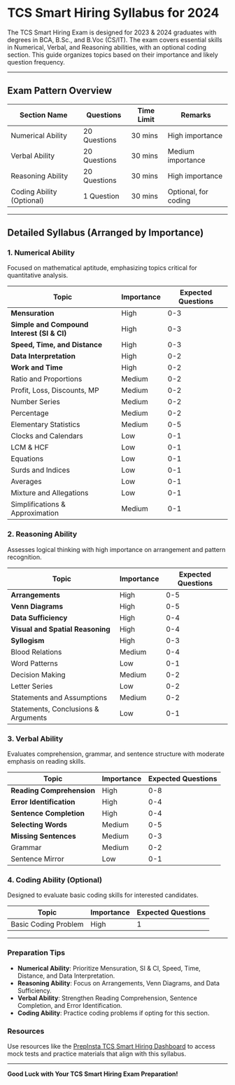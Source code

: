 # TCS Smart Hiring Syllabus for 2024

The TCS Smart Hiring Exam is designed for 2023 & 2024 graduates with degrees in BCA, B.Sc., and B.Voc (CS/IT). The exam covers essential skills in Numerical, Verbal, and Reasoning abilities, with an optional coding section. This guide organizes topics based on their importance and likely question frequency.

---

## Exam Pattern Overview

| Section Name         | Questions       | Time Limit | Remarks              |
|----------------------|-----------------|------------|----------------------|
| Numerical Ability    | 20 Questions    | 30 mins    | High importance      |
| Verbal Ability       | 20 Questions    | 30 mins    | Medium importance    |
| Reasoning Ability    | 20 Questions    | 30 mins    | High importance      |
| Coding Ability (Optional) | 1 Question | 30 mins    | Optional, for coding |

---

## Detailed Syllabus (Arranged by Importance)

### 1. Numerical Ability
Focused on mathematical aptitude, emphasizing topics critical for quantitative analysis.

| Topic                        | Importance | Expected Questions |
|------------------------------|------------|---------------------|
| **Mensuration**              | High       | 0-3                |
| **Simple and Compound Interest (SI & CI)** | High  | 0-3            |
| **Speed, Time, and Distance**| High       | 0-3                |
| **Data Interpretation**      | High       | 0-2                |
| **Work and Time**            | High       | 0-2                |
| Ratio and Proportions        | Medium     | 0-2                |
| Profit, Loss, Discounts, MP  | Medium     | 0-2                |
| Number Series                | Medium     | 0-2                |
| Percentage                   | Medium     | 0-2                |
| Elementary Statistics        | Medium     | 0-5                |
| Clocks and Calendars         | Low        | 0-1                |
| LCM & HCF                    | Low        | 0-1                |
| Equations                    | Low        | 0-1                |
| Surds and Indices            | Low        | 0-1                |
| Averages                     | Low        | 0-1                |
| Mixture and Allegations      | Low        | 0-1                |
| Simplifications & Approximation | Medium | 0-1               |

### 2. Reasoning Ability
Assesses logical thinking with high importance on arrangement and pattern recognition.

| Topic                        | Importance | Expected Questions |
|------------------------------|------------|---------------------|
| **Arrangements**             | High       | 0-5                |
| **Venn Diagrams**            | High       | 0-5                |
| **Data Sufficiency**         | High       | 0-4                |
| **Visual and Spatial Reasoning** | High  | 0-4                |
| **Syllogism**                | High       | 0-3                |
| Blood Relations              | Medium     | 0-4                |
| Word Patterns                | Low        | 0-1                |
| Decision Making              | Medium     | 0-2                |
| Letter Series                | Low        | 0-2                |
| Statements and Assumptions   | Medium     | 0-2                |
| Statements, Conclusions & Arguments | Low | 0-1              |

### 3. Verbal Ability
Evaluates comprehension, grammar, and sentence structure with moderate emphasis on reading skills.

| Topic                        | Importance | Expected Questions |
|------------------------------|------------|---------------------|
| **Reading Comprehension**    | High       | 0-8                |
| **Error Identification**     | High       | 0-4                |
| **Sentence Completion**      | High       | 0-4                |
| **Selecting Words**          | Medium     | 0-5                |
| **Missing Sentences**        | Medium     | 0-3                |
| Grammar                      | Medium     | 0-2                |
| Sentence Mirror              | Low        | 0-1                |

### 4. Coding Ability (Optional)
Designed to evaluate basic coding skills for interested candidates.

| Topic                        | Importance | Expected Questions |
|------------------------------|------------|---------------------|
| Basic Coding Problem         | High       | 1                  |

---

### Preparation Tips
- **Numerical Ability**: Prioritize Mensuration, SI & CI, Speed, Time, Distance, and Data Interpretation.
- **Reasoning Ability**: Focus on Arrangements, Venn Diagrams, and Data Sufficiency.
- **Verbal Ability**: Strengthen Reading Comprehension, Sentence Completion, and Error Identification.
- **Coding Ability**: Practice coding problems if opting for this section.

### Resources
Use resources like the [PrepInsta TCS Smart Hiring Dashboard](https://prepinsta.com/) to access mock tests and practice materials that align with this syllabus.

---

**Good Luck with Your TCS Smart Hiring Exam Preparation!**
